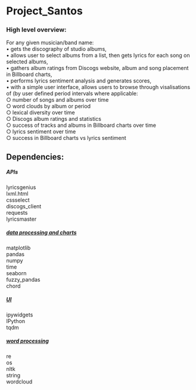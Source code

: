 # Project_Santos

### High level overview:

For any given musician/band name: <br>
• gets the discography of studio albums, <br>
• allows user to select albums from a list, then gets lyrics for each song on selected albums,<br>
• gathers album ratings from Discogs website, album and song placement in Billboard charts,<br>
• performs lyrics sentiment analysis and generates scores, <br>
• with a simple user interface, allows users to browse through visalisations of (by user defined period intervals where applicable: <br>
   ○ number of songs and albums over time<br>
   ○ word clouds by album or period <br>
   ○ lexical diversity over time <br>
   ○ Discogs album ratings and statistics <br> 
   ○ success of tracks and albums in Billboard charts over time<br>
   ○ lyrics sentiment over time <br>
   ○ success in Billboard charts vs lyrics sentiment <br>
   

## Dependencies:

<h5><i>APIs</i></h5>
lyricsgenius<br>
lxml.html<br>
cssselect<br>
discogs_client<br>
requests<br>
lyricsmaster<br>

<h5><u><i>data processing and charts</i></u></h5>
matplotlib<br>
pandas<br>
numpy<br>
time<br>
seaborn<br>
fuzzy_pandas<br>
chord<br>

<h5><u><i>UI</i></u></h5>
ipywidgets<br>
IPython<br>
tqdm<br>

<h5><u><i>word processing</i></u></h5>
re<br>
os<br>
nltk<br>
string<br>
wordcloud<br>
